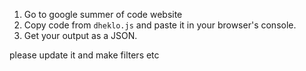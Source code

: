 1. Go to google summer of code website
2. Copy code from `dheklo.js` and paste it in your browser's console.
3. Get your output as a JSON.

please update it and make filters etc
